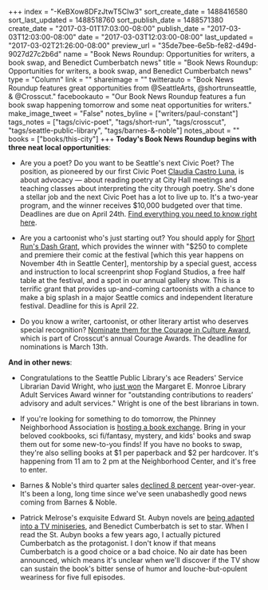 +++
index = "-KeBXow8DFzJtwT5CIw3"
sort_create_date = 1488416580
sort_last_updated = 1488518760
sort_publish_date = 1488571380
create_date = "2017-03-01T17:03:00-08:00"
publish_date = "2017-03-03T12:03:00-08:00"
date = "2017-03-03T12:03:00-08:00"
last_updated = "2017-03-02T21:26:00-08:00"
preview_url = "35de7bee-6e5b-fe82-d49d-9027d27c2b6d"
name = "Book News Roundup: Opportunities for writers, a book swap, and Benedict Cumberbatch news"
title = "Book News Roundup: Opportunities for writers, a book swap, and Benedict Cumberbatch news"
type = "Column"
link = ""
shareimage = ""
twitterauto = "Book News Roundup features great opportunities from @SeattleArts, @shortrunseattle, & @Crosscut."
facebookauto = "Our Book News Roundup features a fun book swap happening tomorrow and some neat opportunities for writers."
make_image_tweet = "False"
notes_byline = ["writers/paul-constant"]
tags_notes = ["tags/civic-poet", "tags/short-run", "tags/crosscut", "tags/seattle-public-library", "tags/barnes-&amp;-noble"]
notes_about = ""
books = ["books/this-city"]
+++
**Today's Book News Roundup begins with three neat local opportunities**:

* Are you a poet? Do you want to be Seattle's next Civic Poet? The position, as pioneered by our first Civic Poet [Claudia Castro Luna](http://www.seattlereviewofbooks.com/reviews/the-poet-says-what-the-politician-cannot/), is about advocacy — about reading poetry at City Hall meetings and teaching classes about interpreting the city through poetry. She's done a stellar job and the next Civic Poet has a lot to live up to. It's a two-year program, and the winner receives $10,000 budgeted over that time. Deadlines are due on April 24th. [Find everything you need to know right here](http://www.seattle.gov/arts/seattle-is-seeking-the-next-civic-poet-x70875).

* Are you a cartoonist who's just starting out? You should apply for [Short Run's Dash Grant](http://shortrun.org/category/dash-grant/), which provides the winner with "$250 to complete and premiere their comic at the festival [which this year happens on November 4th in Seattle Center], mentorship by a special guest, access and instruction to local screenprint shop Fogland Studios, a free half table at the festival, and a spot in our annual gallery show. This is a terrific grant that provides up-and-coming cartoonists with a chance to make a big splash in a major Seattle comics and independent literature festival. Deadline for this is April 22.

* Do you know a writer, cartoonist, or other literary artist who deserves special recognition? [Nominate them for the Courage in Culture Award](https://www.surveymonkey.com/r/Courage2017), which is part of Crosscut's annual Courage Awards. The deadline for nominations is March 13th.

**And in other news**:

* Congratulations to the Seattle Public Library's ace Readers' Service Librarian David Wright, who [just won](http://rusa.ala.org/update/2017/03/david-wright-wins-novelists-margaret-e-monroe-award-for-library-adult-services/) the Margaret E. Monroe Library Adult Services Award winner for "outstanding contributions to readers’ advisory and adult services." Wright is one of the best librarians in town.

* If you're looking for something to do tomorrow, the Phinney Neighborhood Association is [hosting a book exchange](https://www.phinneycenter.org/events/bookxchange.html). Bring in your beloved cookbooks, sci fi/fantasy, mystery, and kids' books and swap them out for some new-to-you finds! If you have no books to swap, they're also selling books at $1 per paperback and $2 per hardcover. It's happening from 11 am to 2 pm at the Neighborhood Center, and it's free to enter.

* Barnes & Noble's third quarter sales [declined 8 percent](http://investors.barnesandnobleinc.com/releasedetail.cfm?ReleaseID=1015498) year-over-year. It's been a long, long time since we've seen unabashedly good news coming from Barnes & Noble.

* Patrick Melrose's exquisite Edward St. Aubyn novels are [being adapted into a TV miniseries](https://electricliterature.com/benedict-cumberbatch-will-star-in-tv-adaptation-of-edward-st-aubyn-books-f55f00c2dfe0#.858hvym62), and Benedict Cumberbatch is set to star. When I read the St. Aubyn books a few years ago, I actually pictured Cumberbatch as the protagonist. I don't know if that means Cumberbatch is a good choice or a bad choice. No air date has been announced, which means it's unclear when we'll discover if the TV show can sustain the book's bitter sense of humor and louche-but-opulent weariness for five full episodes. 